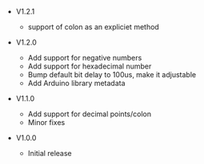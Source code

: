 - V1.2.1
  - support of colon as an expliciet method
  
- V1.2.0
  * Add support for negative numbers
  * Add support for hexadecimal number
  * Bump default bit delay to 100us, make it adjustable
  * Add Arduino library metadata

- V1.1.0
  * Add support for decimal points/colon
  * Minor fixes

- V1.0.0
  * Initial release

